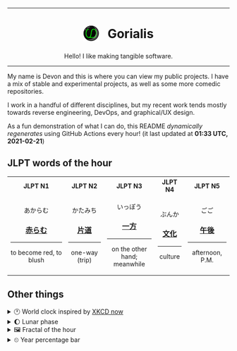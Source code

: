 ***

<h1 align="center">
<sub>
    <img src="readme/resources/avatar.png" height="36">
</sub>
&nbsp;
Gorialis
</h1>
<p align="center">
Hello! I like making tangible software.
</p>

***

My name is Devon and this is where you can view my public projects. I have a mix of stable and experimental projects, as well as some more comedic repositories.

I work in a handful of different disciplines, but my recent work tends mostly towards reverse engineering, DevOps, and graphical/UX design.

As a fun demonstration of what I can do, this README *dynamically regenerates* using GitHub Actions every hour! (it last updated at **01:33 UTC, 2021-02-21**)

<h2>JLPT words of the hour</h2>
<table>
    <tr>
        <th>JLPT N1</th>
        <th>JLPT N2</th>
        <th>JLPT N3</th>
        <th>JLPT N4</th>
        <th>JLPT N5</th>
    </tr>
    <tr>
        <td>
            <p align="center">あからむ</p>
            <h3 align="center"><b><a href="https://jisho.org/search/%E8%B5%A4%E3%82%89%E3%82%80">赤らむ</a></b></h3>
            <hr>
            <p align="center">to become red,<wbr> to blush</p>
        </td>
        <td>
            <p align="center">かたみち</p>
            <h3 align="center"><b><a href="https://jisho.org/search/%E7%89%87%E9%81%93">片道</a></b></h3>
            <hr>
            <p align="center">one-way (trip)</p>
        </td>
        <td>
            <p align="center">いっぽう</p>
            <h3 align="center"><b><a href="https://jisho.org/search/%E4%B8%80%E6%96%B9">一方</a></b></h3>
            <hr>
            <p align="center">on the other hand;<br> meanwhile</p>
        </td>
        <td>
            <p align="center">ぶんか</p>
            <h3 align="center"><b><a href="https://jisho.org/search/%E6%96%87%E5%8C%96">文化</a></b></h3>
            <hr>
            <p align="center">culture</p>
        </td>
        <td>
            <p align="center">ごご</p>
            <h3 align="center"><b><a href="https://jisho.org/search/%E5%8D%88%E5%BE%8C">午後</a></b></h3>
            <hr>
            <p align="center">afternoon,<wbr> P.M.</p>
        </td>
    </tr>
</table>

<h2>Other things</h2>
<details>
<summary>🕐  World clock inspired by <a href="https://xkcd.com/now">XKCD now</a></summary>

> <img src="generated/now.png" width="512">

</details>
<details>
<summary>🌔 Lunar phase</summary>

The moon is approximately 33.62% through its phase (Waxing Gibbous).

</details>
<details>
<summary>&#x1f5bc; Fractal of the hour</summary>

> <img src="generated/fractal.png" width="512">

</details>
<details>
<summary>&#x23f2; Year percentage bar</summary>
<pre><code>2021 [██▁▁▁▁▁▁▁▁▁▁▁▁▁▁▁▁▁▁] 13.99%</code></pre>
</details>
